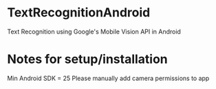 # TextRecognitionAndroid
Text Recognition using Google's Mobile Vision API in Android

# Notes for setup/installation
Min Android SDK = 25
Please manually add camera permissions to app

